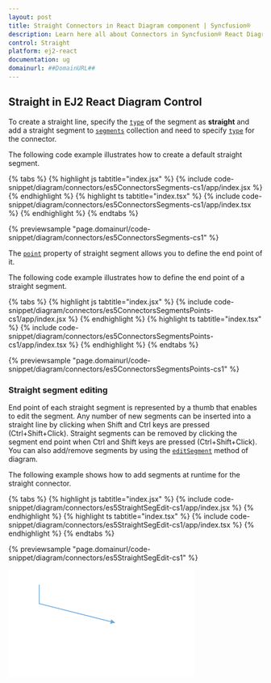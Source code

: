 ```yaml
---
layout: post
title: Straight Connectors in React Diagram component | Syncfusion®
description: Learn here all about Connectors in Syncfusion® React Diagram component of Syncfusion Essential® JS 2 and more.
control: Straight 
platform: ej2-react
documentation: ug
domainurl: ##DomainURL##
---
```


## Straight in EJ2 React Diagram Control

To create a straight line, specify the [`type`](https://helpej2.syncfusion.com/react/documentation/api/diagram/connector/#type) of the segment as **straight** and add a straight segment to [`segments`](https://helpej2.syncfusion.com/react/documentation/api/diagram/connector/#segments) collection and need to specify [`type`](https://helpej2.syncfusion.com/react/documentation/api/diagram/connector/#type) for the connector. 

The following code example illustrates how to create a default straight segment.

{% tabs %}
{% highlight js tabtitle="index.jsx" %}
{% include code-snippet/diagram/connectors/es5ConnectorsSegments-cs1/app/index.jsx %}
{% endhighlight %}
{% highlight ts tabtitle="index.tsx" %}
{% include code-snippet/diagram/connectors/es5ConnectorsSegments-cs1/app/index.tsx %}
{% endhighlight %}
{% endtabs %}

 {% previewsample "page.domainurl/code-snippet/diagram/connectors/es5ConnectorsSegments-cs1" %}

 The [`point`](https://ej2.syncfusion.com/react/documentation/api/diagram/straightSegment/#point) property of straight segment allows you to define the end point of it. 
 
 The following code example illustrates how to define the end point of a straight segment.

{% tabs %}
{% highlight js tabtitle="index.jsx" %}
{% include code-snippet/diagram/connectors/es5ConnectorsSegmentsPoints-cs1/app/index.jsx %}
{% endhighlight %}
{% highlight ts tabtitle="index.tsx" %}
{% include code-snippet/diagram/connectors/es5ConnectorsSegmentsPoints-cs1/app/index.tsx %}
{% endhighlight %}
{% endtabs %}

 {% previewsample "page.domainurl/code-snippet/diagram/connectors/es5ConnectorsSegmentsPoints-cs1" %}

### Straight segment editing

 End point of each straight segment is represented by a thumb that enables to edit the segment.
Any number of new segments can be inserted into a straight line by clicking when Shift and Ctrl keys are pressed (Ctrl+Shift+Click).
Straight segments can be removed by clicking the segment end point when Ctrl and Shift keys are pressed (Ctrl+Shift+Click). You can also add/remove segments by using the [`editSegment`](https://ej2.syncfusion.com/react/documentation/api/diagram/#editsegment) method of diagram.

The following example shows how to add segments at runtime for the straight connector.

{% tabs %}
{% highlight js tabtitle="index.jsx" %}
{% include code-snippet/diagram/connectors/es5StraightSegEdit-cs1/app/index.jsx %}
{% endhighlight %}
{% highlight ts tabtitle="index.tsx" %}
{% include code-snippet/diagram/connectors/es5StraightSegEdit-cs1/app/index.tsx %}
{% endhighlight %}
{% endtabs %}

 {% previewsample "page.domainurl/code-snippet/diagram/connectors/es5StraightSegEdit-cs1" %}

![Straight Segment editing GIF](images/StraightSegEdit.gif)
